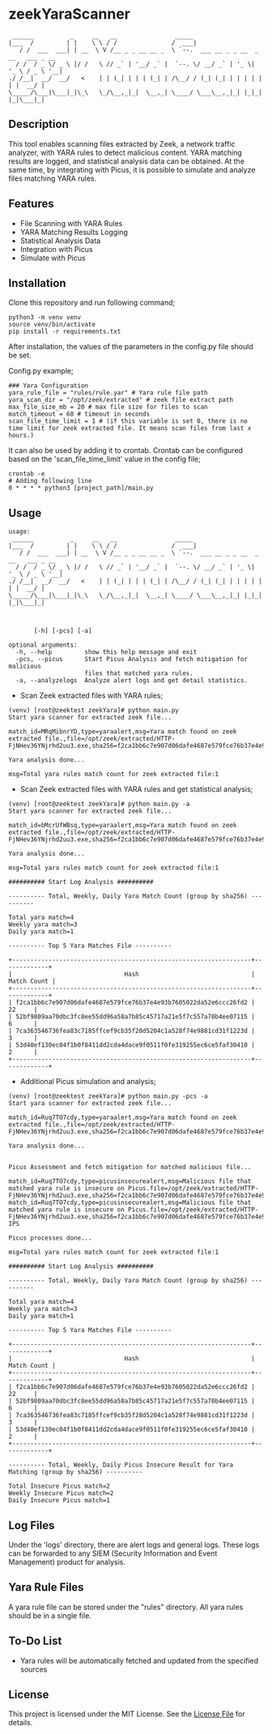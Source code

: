 # zeekYaraScanner
```
 ______          _     __   __                _____                                 
|___  /         | |    \ \ / /               /  ___|                                
   / /  ___  ___| | __  \ V /__ _ _ __ __ _  \ `--.  ___ __ _ _ __  _ __   ___ _ __ 
  / /  / _ \/ _ \ |/ /   \ // _` | '__/ _` |  `--. \/ __/ _` | '_ \| '_ \ / _ \ '__|
./ /__|  __/  __/   <    | | (_| | | | (_| | /\__/ / (_| (_| | | | | | | |  __/ |   
\_____/\___|\___|_|\_\   \_/\__,_|_|  \__,_| \____/ \___\__,_|_| |_|_| |_|\___|_|                                                               

```

## Description

This tool enables scanning files extracted by Zeek, a network traffic analyzer, with YARA rules to detect malicious content. YARA matching results are logged, and statistical analysis data can be obtained.
At the same time, by integrating with Picus, it is possible to simulate and analyze files matching YARA rules.

## Features

- File Scanning with YARA Rules
- YARA Matching Results Logging
- Statistical Analysis Data
- Integration with Picus
- Simulate with Picus

## Installation

Clone this repository and run following command;

```
python3 -m venv venv
source venv/bin/activate
pip install -r requirements.txt
```

After installation, the values of the parameters in the config.py file should be set.

Config.py example;

```
### Yara Configuration
yara_rule_file = "rules/rule.yar" # Yara rule file path
yara_scan_dir = "/opt/zeek/extracted" # zeek file extract path
max_file_size_mb = 20 # max file size for files to scan
match_timeout = 60 # timeout in seconds
scan_file_time_limit = 1 # (if this variable is set 0, there is no time limit for zeek extracted file. It means scan files from last x hours.)
```

It can also be used by adding it to crontab. Crontab can be configured based on the 'scan_file_time_limit' value in the config file;

```
crontab -e
# Adding following line
0 * * * * python3 [project_path]/main.py
```

## Usage

```
usage: 
 ______          _     __   __                _____                                 
|___  /         | |    \ \ / /               /  ___|                                
   / /  ___  ___| | __  \ V /__ _ _ __ __ _  \ `--.  ___ __ _ _ __  _ __   ___ _ __ 
  / /  / _ \/ _ \ |/ /   \ // _` | '__/ _` |  `--. \/ __/ _` | '_ \| '_ \ / _ \ '__|
./ /__|  __/  __/   <    | | (_| | | | (_| | /\__/ / (_| (_| | | | | | | |  __/ |   
\_____/\___|\___|_|\_\   \_/\__,_|_|  \__,_| \____/ \___\__,_|_| |_|_| |_|\___|_|   
                                                                                    
                                                                                    

       [-h] [-pcs] [-a]

optional arguments:
  -h, --help         show this help message and exit
  -pcs, --picus      Start Picus Analysis and fetch mitigation for malicious
                     files that matched yara rules.
  -a, --analyzelogs  Analyze alert logs and get detail statistics.
```

- Scan Zeek extracted files with YARA rules;

```
(venv) [root@zeektest zeekYara]# python main.py 
Start yara scanner for extracted zeek file...

match_id=MRqMibnrYD,type=yaraalert,msg=Yara match found on zeek extracted file.,file=/opt/zeek/extracted/HTTP-FjNHev36YNjrhd2uu3.exe,sha256=f2ca1bb6c7e907d06dafe4687e579fce76b37e4e93b7605022da52e6ccc26fd2,matchingrules=ExampleRule

Yara analysis done...

msg=Total yara rules match count for zeek extracted file:1
```

- Scan Zeek extracted files with YARA rules and get statistical analysis;

```
(venv) [root@zeektest zeekYara]# python main.py -a 
Start yara scanner for extracted zeek file...

match_id=bMcrUfWBsq,type=yaraalert,msg=Yara match found on zeek extracted file.,file=/opt/zeek/extracted/HTTP-FjNHev36YNjrhd2uu3.exe,sha256=f2ca1bb6c7e907d06dafe4687e579fce76b37e4e93b7605022da52e6ccc26fd2,matchingrules=ExampleRule

Yara analysis done...

msg=Total yara rules match count for zeek extracted file:1

########## Start Log Analysis ##########

---------- Total, Weekly, Daily Yara Match Count (group by sha256) ----------

Total yara match=4
Weekly yara match=3
Daily yara match=1

---------- Top 5 Yara Matches File ----------

+------------------------------------------------------------------+-------------+
|                               Hash                               | Match Count |
+------------------------------------------------------------------+-------------+
| f2ca1bb6c7e907d06dafe4687e579fce76b37e4e93b7605022da52e6ccc26fd2 |      22     |
| 52bf9809aa70dbc3fc8ee55dd96a58a7b85c45717a21e5f7c557a70b4ee07115 |      6      |
| 7ca363546736fea83c7185ffcef9cb35f28d5204c1a528f74e9881cd31f1223d |      3      |
| 53d40ef130ec04f1b0f8411dd2cda4dace9f0511f0fe319255ec6ce5faf30410 |      2      |
+------------------------------------------------------------------+-------------+
```

- Additional Picus simulation and analysis;

```
(venv) [root@zeektest zeekYara]# python main.py -pcs -a
Start yara scanner for extracted zeek file...

match_id=Ruq7TO7cdy,type=yaraalert,msg=Yara match found on zeek extracted file.,file=/opt/zeek/extracted/HTTP-FjNHev36YNjrhd2uu3.exe,sha256=f2ca1bb6c7e907d06dafe4687e579fce76b37e4e93b7605022da52e6ccc26fd2,matchingrules=ExampleRule

Yara analysis done...


Picus Assessment and fetch mitigation for matched malicious file...

match_id=Ruq7TO7cdy,type=picusinsecurealert,msg=Malicious file that matched yara rule is insecure on Picus.file=/opt/zeek/extracted/HTTP-FjNHev36YNjrhd2uu3.exe,sha256=f2ca1bb6c7e907d06dafe4687e579fce76b37e4e93b7605022da52e6ccc26fd2,matchingrules=ExampleRule,mitigation_id=xxx,mitigation_name=yyy,mitigation_vendor=Snort
match_id=Ruq7TO7cdy,type=picusinsecurealert,msg=Malicious file that matched yara rule is insecure on Picus.file=/opt/zeek/extracted/HTTP-FjNHev36YNjrhd2uu3.exe,sha256=f2ca1bb6c7e907d06dafe4687e579fce76b37e4e93b7605022da52e6ccc26fd2,matchingrules=ExampleRule,mitigation_id=xxx,mitigation_name=yyy,mitigation_vendor=SourceFire IPS

Picus processes done...

msg=Total yara rules match count for zeek extracted file:1

########## Start Log Analysis ##########

---------- Total, Weekly, Daily Yara Match Count (group by sha256) ----------

Total yara match=4
Weekly yara match=3
Daily yara match=1

---------- Top 5 Yara Matches File ----------

+------------------------------------------------------------------+-------------+
|                               Hash                               | Match Count |
+------------------------------------------------------------------+-------------+
| f2ca1bb6c7e907d06dafe4687e579fce76b37e4e93b7605022da52e6ccc26fd2 |      22     |
| 52bf9809aa70dbc3fc8ee55dd96a58a7b85c45717a21e5f7c557a70b4ee07115 |      6      |
| 7ca363546736fea83c7185ffcef9cb35f28d5204c1a528f74e9881cd31f1223d |      3      |
| 53d40ef130ec04f1b0f8411dd2cda4dace9f0511f0fe319255ec6ce5faf30410 |      2      |
+------------------------------------------------------------------+-------------+

---------- Total, Weekly, Daily Picus Insecure Result for Yara Matching (group by sha256) ----------

Total Insecure Picus match=2
Weekly Insecure Picus match=2
Daily Insecure Picus match=1

```

## Log Files

Under the 'logs' directory, there are alert logs and general logs. These logs can be forwarded to any SIEM (Security Information and Event Management) product for analysis.

## Yara Rule Files

A yara rule file can be stored under the "rules" directory. All yara rules should be in a single file.

## To-Do List

- Yara rules will be automatically fetched and updated from the specified sources

## License

This project is licensed under the MIT License. See the [License File](LICENSE) for details.
